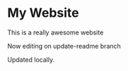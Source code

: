 # My Website

This is a really awesome website

Now editing on update-readme branch

Updated locally.